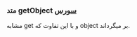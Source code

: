 <h3>
متد getObject
<a class="ext-link" href="module-classes_Storage.html#line42" >سورس</a>
</h3>

مشابه get و با این تفاوت که object بر میگرداند.
